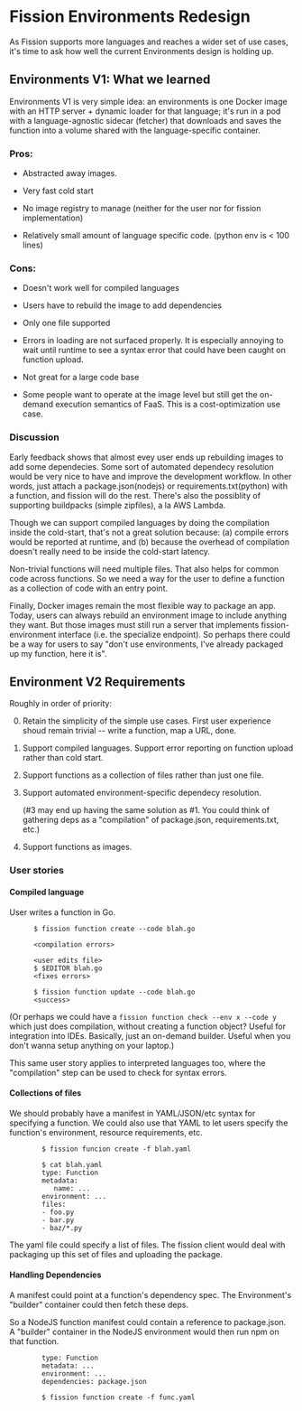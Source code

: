 # Fission Environments Redesign

As Fission supports more languages and reaches a wider set of use
cases, it's time to ask how well the current Environments design is
holding up.


## Environments V1: What we learned

Environments V1 is very simple idea: an environments is one Docker
image with an HTTP server + dynamic loader for that language; it's run
in a pod with a language-agnostic sidecar (fetcher) that downloads and
saves the function into a volume shared with the language-specific
container.

### Pros:

* Abstracted away images.

* Very fast cold start

* No image registry to manage (neither for the user nor for fission
  implementation)

* Relatively small amount of language specific code. (python env is <
  100 lines)

### Cons:

* Doesn't work well for compiled languages

* Users have to rebuild the image to add dependencies

* Only one file supported

* Errors in loading are not surfaced properly.  It is especially
  annoying to wait until runtime to see a syntax error that could have
  been caught on function upload.

* Not great for a large code base

* Some people want to operate at the image level but still get the
  on-demand execution semantics of FaaS.  This is a cost-optimization
  use case.


### Discussion

Early feedback shows that almost evey user ends up rebuilding images
to add some dependecies.  Some sort of automated dependecy resolution
would be very nice to have and improve the development workflow.  In
other words, just attach a package.json(nodejs) or
requirements.txt(python) with a function, and fission will do the
rest.  There's also the possiblity of supporting buildpacks (simple
zipfiles), a la AWS Lambda.

Though we can support compiled languages by doing the compilation
inside the cold-start, that's not a great solution because: (a)
compile errors would be reported at runtime, and (b) because the
overhead of compilation doesn't really need to be inside the
cold-start latency.

Non-trivial functions will need multiple files.  That also helps for
common code across functions.  So we need a way for the user to define
a function as a collection of code with an entry point.

Finally, Docker images remain the most flexible way to package an app.
Today, users can always rebuild an environment image to include
anything they want.  But those images must still run a server that
implements fission-environment interface (i.e. the specialize
endpoint).  So perhaps there could be a way for users to say "don't
use environments, I've already packaged up my function, here it is".


## Environment V2 Requirements

Roughly in order of priority:

0. Retain the simplicity of the simple use cases.  First user
   experience shoud remain trivial -- write a function, map a URL,
   done.

1. Support compiled languages. Support error reporting on function
   upload rather than cold start.

2. Support functions as a collection of files rather than just one
   file.

3. Support automated environment-specific dependecy resolution.

   (#3 may end up having the same solution as #1.  You could think of
   gathering deps as a "compilation" of package.json,
   requirements.txt, etc.)

4. Support functions as images.


### User stories

#### Compiled language

User writes a function in Go.

```
      $ fission function create --code blah.go

      <compilation errors>

      <user edits file>
      $ $EDITOR blah.go 
      <fixes errors>

      $ fission function update --code blah.go
      <success>
```

(Or perhaps we could have a `fission function check --env x --code y`
which just does compilation, without creating a function object?
Useful for integration into IDEs.  Basically, just an on-demand
builder. Useful when you don't wanna setup anything on your laptop.)

This same user story applies to interpreted languages too, where the
"compilation" step can be used to check for syntax errors.


#### Collections of files

We should probably have a manifest in YAML/JSON/etc syntax for
specifying a function.  We could also use that YAML to let users
specify the function's environment, resource requirements, etc.

```
        $ fission funcion create -f blah.yaml

        $ cat blah.yaml
        type: Function
        metadata:
           name: ...
        environment: ...
        files:
        - foo.py
        - bar.py
        - baz/*.py              
```     

The yaml file could specify a list of files.  The fission client would
deal with packaging up this set of files and uploading the package.


#### Handling Dependencies

A manifest could point at a function's dependency spec.  The
Environment's "builder" container could then fetch these deps.

So a NodeJS function manifest could contain a reference to
package.json.  A "builder" container in the NodeJS environment would
then run npm on that function.

```     $ cat func.yaml
        type: Function
        metadata: ...
        environment: ...
        dependencies: package.json

        $ fission function create -f func.yaml
```

